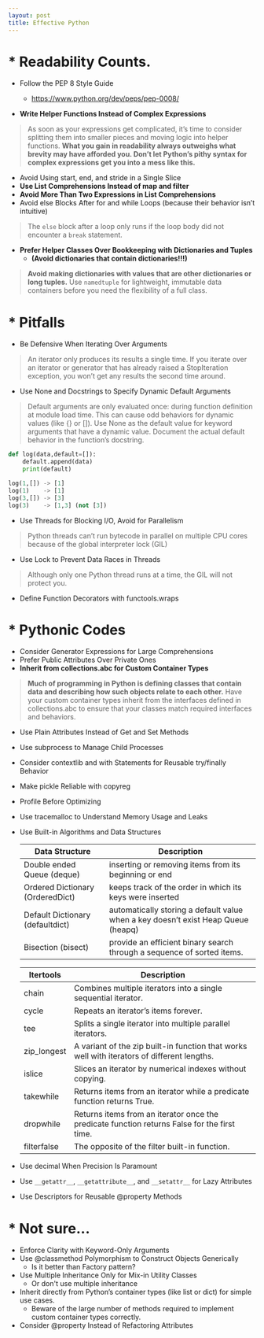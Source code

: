 ```yaml
---
layout: post
title: Effective Python
---
```


# * Readability Counts.

* Follow the PEP 8 Style Guide

  - <https://www.python.org/dev/peps/pep-0008/>

* **Write Helper Functions Instead of Complex Expressions**
> As soon as your expressions get complicated, it’s time to consider splitting them into
> smaller pieces and moving logic into helper functions. **What you gain in readability
> always outweighs what brevity may have afforded you. Don’t let Python’s pithy syntax for
> complex expressions get you into a mess like this.**
* Avoid Using start, end, and stride in a Single Slice
* **Use List Comprehensions Instead of map and filter** 
* **Avoid More Than Two Expressions in List Comprehensions**
* Avoid else Blocks After for and while Loops (because their behavior isn’t intuitive) 
> The `else` block after a loop only runs if the loop body did not encounter a `break` statement.

* **Prefer Helper Classes Over Bookkeeping with Dictionaries and Tuples**
  *  **(Avoid dictionaries that contain dictionaries!!!)**
> **Avoid making dictionaries with values that are other dictionaries or long tuples.**
> Use `namedtuple` for lightweight, immutable data containers before you need the
> flexibility of a full class.

# * Pitfalls 

* Be Defensive When Iterating Over Arguments
> An iterator only produces its results a single time. If you iterate over an iterator or generator 
> that has already raised a StopIteration exception,
> you won’t get any results the second time around. 

* Use None and Docstrings to Specify Dynamic Default Arguments
> Default arguments are only evaluated once: during function definition at module
> load time. This can cause odd behaviors for dynamic values (like {} or []).
> Use None as the default value for keyword arguments that have a dynamic value.
> Document the actual default behavior in the function’s docstring.
```python
def log(data,default=[]):
    default.append(data)
    print(default)

log(1,[]) -> [1]
log(1)    -> [1]
log(3,[]) -> [3]
log(3)    -> [1,3] (not [3])
```

* Use Threads for Blocking I/O, Avoid for Parallelism
> Python threads can’t run bytecode in parallel on multiple CPU cores because of the
> global interpreter lock (GIL)

* Use Lock to Prevent Data Races in Threads
> Although only one Python thread runs at a time, the GIL will not protect you. 

* Define Function Decorators with functools.wraps

# * Pythonic Codes
* Consider Generator Expressions for Large Comprehensions
* Prefer Public Attributes Over Private Ones
* **Inherit from collections.abc for Custom Container Types**
> **Much of programming in Python is defining classes that contain data and describing how
such objects relate to each other.**
> Have your custom container types inherit from the interfaces defined in
> collections.abc to ensure that your classes match required interfaces and
> behaviors.
* Use Plain Attributes Instead of Get and Set Methods
* Use subprocess to Manage Child Processes
* Consider contextlib and with Statements for Reusable try/finally Behavior
* Make pickle Reliable with copyreg
* Profile Before Optimizing
* Use tracemalloc to Understand Memory Usage and Leaks
* Use Built-in Algorithms and Data Structures

   Data Structure | Description
   ---------------|----------------------
   Double ended Queue (deque) | inserting or removing items from its beginning or end    
  Ordered Dictionary (OrderedDict)| keeps track of the order in which its keys were inserted 
  Default Dictionary (defaultdict)| automatically storing a default value when a key doesn’t exist  Heap Queue (heapq)| maintaining a priority queue
  Bisection (bisect)|  provide an efficient binary search through a sequence of sorted items.

   Itertools | Description
   ---------------|----------------------
   chain| Combines multiple iterators into a single sequential iterator.
   cycle| Repeats an iterator’s items forever.
   tee| Splits a single iterator into multiple parallel iterators.
   zip_longest| A variant of the zip built-in function that works well with iterators of different lengths.
   islice| Slices an iterator by numerical indexes without copying.
   takewhile| Returns items from an iterator while a predicate function returns True.
  dropwhile| Returns items from an iterator once the predicate function returns False for the first time.
  filterfalse| The opposite of the filter built-in function.

* Use decimal When Precision Is Paramount
* Use `__getattr__`, `__getattribute__`, and `__setattr__` for Lazy Attributes
* Use Descriptors for Reusable @property Methods

# * Not sure...
* Enforce Clarity with Keyword-Only Arguments
* Use @classmethod Polymorphism to Construct Objects Generically
  * Is it better than Factory pattern?
* Use Multiple Inheritance Only for Mix-in Utility Classes
  * Or don't use multiple inheritance
* Inherit directly from Python’s container types (like list or dict) for simple use cases.
  * Beware of the large number of methods required to implement custom container types correctly.
* Consider @property Instead of Refactoring Attributes
